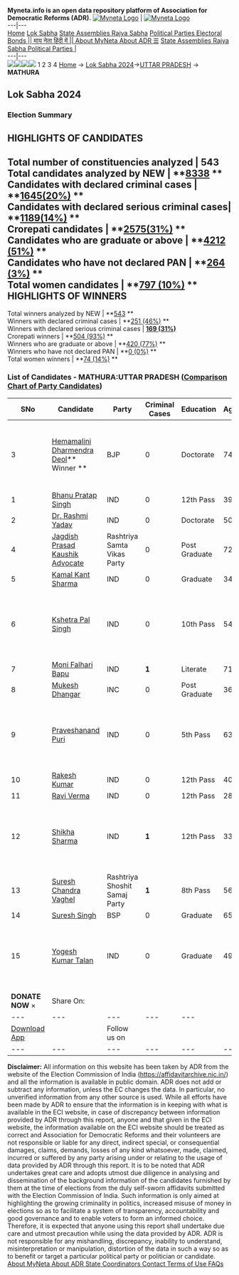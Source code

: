 **Myneta.info is an open data repository platform of Association for Democratic Reforms (ADR).**
[![Myneta Logo](https://www.myneta.info/lib/img/myneta-logo.png)](https://www.myneta.info/) | [![Myneta Logo](https://www.myneta.info/lib/img/adr-logo.png)](https://adrindia.org)  
---|---  
[Home](https://www.myneta.info/) [Lok Sabha](https://www.myneta.info/#ls "Lok Sabha") [ State Assemblies ](https://www.myneta.info/#sa "State Assemblies") [Rajya Sabha](https://www.myneta.info/#rs "Rajya Sabha") [Political Parties ](https://www.myneta.info/party "Political Parties") [ Electoral Bonds ](https://www.myneta.info/electoral_bonds "Electoral Bonds") [ || माय नेता हिंदी में || ](https://translate.google.co.in/translate?prev=hp&hl=en&js=y&u=www.myneta.info&sl=en&tl=hi&history_state0=) [ About MyNeta ](https://adrindia.org/content/about-myneta) [ About ADR ](https://adrindia.org/about-adr/who-we-are) [☰](javascript:void\(0\))
[ State Assemblies ](https://www.myneta.info/#sa "State Assemblies") [ Rajya Sabha ](https://www.myneta.info/#rs "Rajya Sabha") [ Political Parties ](https://www.myneta.info/party "Political Parties")
|   
---|---  
![](https://www.myneta.info/lib/img/banner/banner-1.png)![](https://www.myneta.info/lib/img/banner/banner-2.png)![](https://www.myneta.info/lib/img/banner/banner-3.png)![](https://www.myneta.info/lib/img/banner/banner-4.png)
1  2  3  4 
[Home](https://www.myneta.info/) → [Lok Sabha 2024](https://www.myneta.info/LokSabha2024/)→[UTTAR PRADESH](https://www.myneta.info/LokSabha2024/index.php?action=show_constituencies&state_id=35) → **MATHURA**
### 
## Lok Sabha 2024
###  Election Summary 
HIGHLIGHTS OF CANDIDATES  
---  
Total number of constituencies analyzed |  543   
Total candidates analyzed by NEW | **[8338](https://www.myneta.info/LokSabha2024/index.php?action=summary&subAction=candidates_analyzed&sort=candidate#summary) **  
Candidates with declared criminal cases | **[1645(20%)](https://www.myneta.info/LokSabha2024/index.php?action=summary&subAction=crime&sort=candidate#summary) **  
Candidates with declared serious criminal cases| **[1189(14%)](https://www.myneta.info/LokSabha2024/index.php?action=summary&subAction=serious_crime&sort=candidate#summary) **  
Crorepati candidates | **[2575(31%)](https://www.myneta.info/LokSabha2024/index.php?action=summary&subAction=crorepati&sort=candidate#summary) **  
Candidates who are graduate or above | **[4212 (51%)](https://www.myneta.info/LokSabha2024/index.php?action=summary&subAction=education&sort=candidate#summary) **  
Candidates who have not declared PAN | **[264 (3%)](https://www.myneta.info/LokSabha2024/index.php?action=summary&subAction=without_pan&sort=candidate#summary) **  
Total women candidates | **[797 (10%)](https://www.myneta.info/LokSabha2024/index.php?action=summary&subAction=women_candidate&sort=candidate#summary) **  
HIGHLIGHTS OF WINNERS  
---  
Total winners analyzed by NEW | **[543](https://www.myneta.info/LokSabha2024/index.php?action=summary&subAction=winner_analyzed&sort=candidate#summary) **  
Winners with declared criminal cases | **[251 (46%)](https://www.myneta.info/LokSabha2024/index.php?action=summary&subAction=winner_crime&sort=candidate#summary) **  
Winners with declared serious criminal cases | **[169 (31%)](https://www.myneta.info/LokSabha2024/index.php?action=summary&subAction=winner_serious_crime&sort=candidate#summary)**  
Crorepati winners | **[504 (93%)](https://www.myneta.info/LokSabha2024/index.php?action=summary&subAction=winner_crorepati&sort=candidate#summary) **  
Winners who are graduate or above | **[420 (77%)](https://www.myneta.info/LokSabha2024/index.php?action=summary&subAction=winner_education&sort=candidate#summary) **  
Winners who have not declared PAN | **[0 (0%)](https://www.myneta.info/LokSabha2024/index.php?action=summary&subAction=winner_without_pan&sort=candidate#summary) **  
Total women winners | **[74 (14%)](https://www.myneta.info/LokSabha2024/index.php?action=summary&subAction=winner_women&sort=candidate#summary) **  
### List of Candidates - MATHURA:UTTAR PRADESH ([Comparison Chart of Party Candidates](https://www.myneta.info/LokSabha2024/comparisonchart.php?constituency_id=464))
SNo | Candidate| Party| Criminal Cases| Education| Age| Total Assets| Liabilities  
---|---|---|---|---|---|---|---  
3  | [Hemamalini Dharmendra Deol](https://www.myneta.info/LokSabha2024/candidate.php?candidate_id=2797)** Winner ** | BJP | 0 | Doctorate| 74 | ![](https://myneta.info/image_v2.php?myneta_folder=LokSabha2024&candidate_id=2797&col=ta) | ![](https://myneta.info/image_v2.php?myneta_folder=LokSabha2024&candidate_id=2797&col=lia)  
1  | [Bhanu Pratap Singh](https://www.myneta.info/LokSabha2024/candidate.php?candidate_id=3073) | IND | 0 | 12th Pass| 39 | Rs 95,64,183 ~ 95 Lacs+ | Rs 17,00,000 ~ 17 Lacs+  
2  | [Dr. Rashmi Yadav](https://www.myneta.info/LokSabha2024/candidate.php?candidate_id=2528) | IND | 0 | Doctorate| 50 | Rs 99,17,275 ~ 99 Lacs+ | Rs 11,77,019 ~ 11 Lacs+  
4  | [Jagdish Prasad Kaushik Advocate](https://www.myneta.info/LokSabha2024/candidate.php?candidate_id=2527) | Rashtriya Samta Vikas Party | 0 | Post Graduate| 72 | Rs 1,87,60,300 ~ 1 Crore+ | Rs 0 ~   
5  | [Kamal Kant Sharma](https://www.myneta.info/LokSabha2024/candidate.php?candidate_id=3074) | IND | 0 | Graduate| 34 | Rs 18,00,372 ~ 18 Lacs+ | Rs 0 ~   
6  | [Kshetra Pal Singh](https://www.myneta.info/LokSabha2024/candidate.php?candidate_id=3070) | IND | 0 | 10th Pass| 54 | ![](https://myneta.info/image_v2.php?myneta_folder=LokSabha2024&candidate_id=3070&col=ta) | ![](https://myneta.info/image_v2.php?myneta_folder=LokSabha2024&candidate_id=3070&col=lia)  
7  | [Moni Falhari Bapu](https://www.myneta.info/LokSabha2024/candidate.php?candidate_id=3071) | IND | **1** | Literate| 71 | Rs 1,50,000 ~ 1 Lacs+ | Rs 0 ~   
8  | [Mukesh Dhangar](https://www.myneta.info/LokSabha2024/candidate.php?candidate_id=3075) | INC | 0 | Post Graduate| 36 | Rs 1,25,016 ~ 1 Lacs+ | Rs 0 ~   
9  | [Praveshanand Puri](https://www.myneta.info/LokSabha2024/candidate.php?candidate_id=1814) | IND | 0 | 5th Pass| 63 | ![](https://myneta.info/image_v2.php?myneta_folder=LokSabha2024&candidate_id=1814&col=ta) | ![](https://myneta.info/image_v2.php?myneta_folder=LokSabha2024&candidate_id=1814&col=lia)  
10  | [Rakesh Kumar](https://www.myneta.info/LokSabha2024/candidate.php?candidate_id=2525) | IND | 0 | 12th Pass| 40 | Rs 42,80,000 ~ 42 Lacs+ | Rs 0 ~   
11  | [Ravi Verma](https://www.myneta.info/LokSabha2024/candidate.php?candidate_id=2151) | IND | 0 | 12th Pass| 28 | Rs 5,52,673 ~ 5 Lacs+ | Rs 0 ~   
12  | [Shikha Sharma](https://www.myneta.info/LokSabha2024/candidate.php?candidate_id=3072) | IND | **1** | 12th Pass| 33 | ![](https://myneta.info/image_v2.php?myneta_folder=LokSabha2024&candidate_id=3072&col=ta) | ![](https://myneta.info/image_v2.php?myneta_folder=LokSabha2024&candidate_id=3072&col=lia)  
13  | [Suresh Chandra Vaghel](https://www.myneta.info/LokSabha2024/candidate.php?candidate_id=2152) | Rashtriya Shoshit Samaj Party | **1** | 8th Pass| 56 | Rs 24,05,958 ~ 24 Lacs+ | Rs 0 ~   
14  | [Suresh Singh](https://www.myneta.info/LokSabha2024/candidate.php?candidate_id=2526) | BSP | 0 | Graduate| 65 | Rs 5,91,31,719 ~ 5 Crore+ | Rs 0 ~   
15  | [Yogesh Kumar Talan](https://www.myneta.info/LokSabha2024/candidate.php?candidate_id=2796) | IND | 0 | Graduate| 49 | ![](https://myneta.info/image_v2.php?myneta_folder=LokSabha2024&candidate_id=2796&col=ta) | ![](https://myneta.info/image_v2.php?myneta_folder=LokSabha2024&candidate_id=2796&col=lia)  
|  **DONATE NOW** × |  Share On:  | [](https://api.whatsapp.com/send?text=https%3A%2F%2Fmyneta.info%2Fpunjab2022%2Findex.php%3Faction%3Dshow_constituencies%26state_id%3D19) | [](https://www.facebook.com/sharer/sharer.php?u=https%3A%2F%2Fmyneta.info%2Fpunjab2022%2Findex.php%3Faction%3Dshow_constituencies%26state_id%3D19) | [](https://twitter.com/share?url=https%3A%2F%2Fmyneta.info%2Fpunjab2022%2Findex.php%3Faction%3Dshow_constituencies%26state_id%3D19)  
---|---|---|---|---  
| [ Download App ](https://play.google.com/store/apps/details?id=com.webrosoft.myneta1&pcampaignid=pcampaignidMKT-Other-global-all-co-prtnr-py-PartBadge-Mar2515-1) | [](https://play.google.com/store/apps/details?id=com.webrosoft.myneta1&pcampaignid=pcampaignidMKT-Other-global-all-co-prtnr-py-PartBadge-Mar2515-1) |  Follow us on  | [](https://www.facebook.com/adrindia.org/) | [](https://twitter.com/adrspeaks) | [](https://groups.google.com/g/national-election-watch?hl=en&pli=1) | [](https://www.instagram.com/adrspeaks/) | [](https://www.youtube.com/user/adrspeaks) | [](https://sharechat.com/profile/adrspeaks)  
---|---|---|---|---|---|---|---|---  
**Disclaimer:** All information on this website has been taken by ADR from the website of the Election Commission of India (https://affidavitarchive.nic.in/) and all the information is available in public domain. ADR does not add or subtract any information, unless the EC changes the data. In particular, no unverified information from any other source is used. While all efforts have been made by ADR to ensure that the information is in keeping with what is available in the ECI website, in case of discrepancy between information provided by ADR through this report, anyone and that given in the ECI website, the information available on the ECI website should be treated as correct and Association for Democratic Reforms and their volunteers are not responsible or liable for any direct, indirect special, or consequential damages, claims, demands, losses of any kind whatsoever, made, claimed, incurred or suffered by any party arising under or relating to the usage of data provided by ADR through this report. It is to be noted that ADR undertakes great care and adopts utmost due diligence in analysing and dissemination of the background information of the candidates furnished by them at the time of elections from the duly self-sworn affidavits submitted with the Election Commission of India. Such information is only aimed at highlighting the growing criminality in politics, increased misuse of money in elections so as to facilitate a system of transparency, accountability and good governance and to enable voters to form an informed choice. Therefore, it is expected that anyone using this report shall undertake due care and utmost precaution while using the data provided by ADR. ADR is not responsible for any mishandling, discrepancy, inability to understand, misinterpretation or manipulation, distortion of the data in such a way so as to benefit or target a particular political party or politician or candidate. 
[ About MyNeta ](https://adrindia.org/content/about-myneta) [ About ADR ](https://adrindia.org/about-adr/who-we-are) [ State Coordinators ](https://adrindia.org/about-adr/state-coordinators) [ Contact ](https://adrindia.org/contact-us) [ Terms of Use ](https://adrindia.org/content/adr-terms-use) [ FAQs ](https://adrindia.org/content/faqs)
